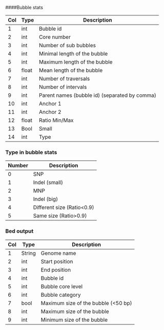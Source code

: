 ####Bubble stats

| Col | Type  | Description                                   |
|-----|-------|-----------------------------------------------|
| 1   | int   | Bubble id                                     |
| 2   | int   | Core number                                   |
| 3   | int   | Number of sub bubbles                         |
| 4   | int   | Minimal length of the bubble                  |
| 5   | int   | Maximum length of the bubble                  |
| 6   | float | Mean length of the bubble                     |
| 7   | int   | Number of traversals                          |
| 8   | int   | Number of intervals                           |
| 9   | int   | Parent names (bubble id) (separated by comma) |
| 10  | int   | Anchor 1                                      |
| 11  | int   | Anchor 2                                      |
| 12  | float | Ratio Min/Max                                 |
| 13  | Bool  | Small                                         |
| 14  | int   | Type                                          | 


### Type in bubble stats

| Number | Description                |
|--------|----------------------------|
| 0      | SNP                        |
| 1      | Indel (small)              |
| 2      | MNP                        |
| 3      | Indel (big)                |
| 4      | Different size (Ratio<0.9) |
| 5      | Same size (Ratio>0.9)      |

### Bed output
| Col | Type   | Description                         |
|-----|--------|-------------------------------------|
| 1   | String | Genome name                         |
| 2   | int    | Start position                      |
| 3   | int    | End position                        |
| 4   | int    | Bubble id                           |
| 5   | int    | Bubble core level                   |
| 6   | int    | Bubble category                     |
| 7   | bool   | Maximum size of the bubble (<50 bp) |
| 8   | int    | Maximum size of the bubble          |
| 9   | int    | Minimum size of the bubble          |